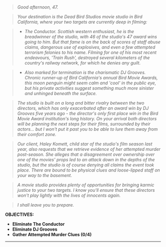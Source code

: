 > *Good afternoon, 47.*

> *Your destination is the Dead Bird Studios movie studio in Bird California, where your two targets are currently deep in filming:*

> - *The Conductor. Scottish western enthusiast, he is the breadwinner of the studio, with 46 of the studio's 47 award wins going to him. But that fame is on the back of scores of staff abuse claims, dangerous use of explosives, and even a few attempted terrorism felonies to his name. Filming for one of his most recent endeavours, 'Train Rush', destroyed several kilometers of the country's railway network, for which he denies any guilt.*

> - *Also marked for termination is the charismatic DJ Grooves. Chronic runner-up of Bird California's annual Bird Movie Awards, this moon penguin might seem calm and 'cool' in the public eye, but his private activities suggest something much more sinister and unhinged beneath the surface.*

> *The studio is built on a long and bitter rivalry between the two directors, which has only exacerbated after an award win by DJ Grooves five years ago - the director's only first place win in the Bird Movie Award institution's long history. On your arrival both directors will be planning the next steps for their films, surrounded by their actors... but I won't put it past you to be able to lure them away from their comfort zone.*

> *Our client, Haley Komett, child star of the studio's film season last year, also requests that we retrieve evidence of her attempted murder post-season. She alleges that a disagreement over ownership over one of the movies' props led to an attack down in the depths of the studio, but the studio is of course denying all claims the event took place. There are bound to be physical clues and loose-lipped staff on your way to the basement.*

> *A movie studio provides plenty of opportunities for bringing karmic justice to your two targets. I know you'll ensure that these directors won't play lightly with the lives of innocents again.*

> *I shall leave you to prepare.*

**OBJECTIVES:**
- **Eliminate The Conductor**
- **Eliminate DJ Grooves**
- **Gather Attempted Murder Clues (0/4)**

-----

